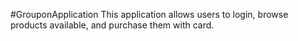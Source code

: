 #GrouponApplication
This application allows users to login, browse products available, and purchase them with card.

